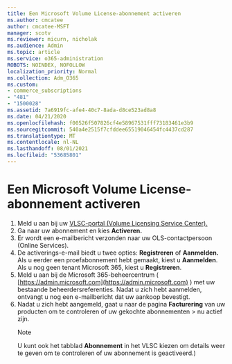 ```yaml
---
title: Een Microsoft Volume License-abonnement activeren
ms.author: cmcatee
author: cmcatee-MSFT
manager: scotv
ms.reviewer: micurn, nicholak
ms.audience: Admin
ms.topic: article
ms.service: o365-administration
ROBOTS: NOINDEX, NOFOLLOW
localization_priority: Normal
ms.collection: Adm_O365
ms.custom:
- commerce_subscriptions
- "481"
- "1500028"
ms.assetid: 7a6919fc-afe4-40c7-8ada-d8ce523ad8a8
ms.date: 04/21/2020
ms.openlocfilehash: f00526f507826cf4e58967531fff73183461e3b9
ms.sourcegitcommit: 540a4e2515f7cfddee65519046454fc4437cd287
ms.translationtype: MT
ms.contentlocale: nl-NL
ms.lasthandoff: 08/01/2021
ms.locfileid: "53685801"
---
```

# <a name="activating-a-microsoft-volume-license-subscription"></a>Een Microsoft Volume License-abonnement activeren

1. Meld u aan bij uw [VLSC-portal (Volume Licensing Service Center).](https://go.microsoft.com/fwlink/p/?LinkId=329762)
2. Ga naar uw abonnement en kies **Activeren.**
3. Er wordt een e-mailbericht verzonden naar uw OLS-contactpersoon (Online Services).
4. De activerings-e-mail biedt u twee opties: **Registreren** of **Aanmelden.** Als u eerder een proefabonnement hebt gemaakt, kiest u **Aanmelden**. Als u nog geen tenant Microsoft 365, kiest u **Registreren**.
5. Meld u aan bij de Microsoft 365-beheercentrum ( [https://admin.microsoft.com](https://admin.microsoft.com) ) met uw bestaande beheerdersreferenties. Nadat u zich hebt aanmelden, ontvangt u nog een e-mailbericht dat uw aankoop bevestigt.
6. Nadat u zich hebt aangemeld, gaat u naar de pagina **Facturering** van uw producten om te controleren of uw gekochte abonnementen \> [](https://go.microsoft.com/fwlink/p/?linkid=842054) nu actief zijn. 
    > [!NOTE]
    > U kunt ook het tabblad **Abonnement** in het VLSC kiezen om details weer te geven om te controleren of uw abonnement is geactiveerd.)
